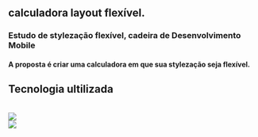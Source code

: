 ## calculadora layout flexível.
### Estudo de stylezação flexível, cadeira de Desenvolvimento Mobile

#### A proposta é criar uma calculadora em que sua stylezação seja flexível.

## Tecnologia ultilizada
<div style = "display: inline_black"><br/>
 <img aling="' alt="ReactNative" src="https://img.shields.io/badge/React_Native-20232A?style=for-the-badge&logo=react&logoColor=white"/><br/>
 <img aling="' alt="JavaScript" src="https://img.shields.io/badge/JavaScript-F7DF1E?style=for-the-badge&logo=javascript&logoColor=white"/>
</div><br/>
